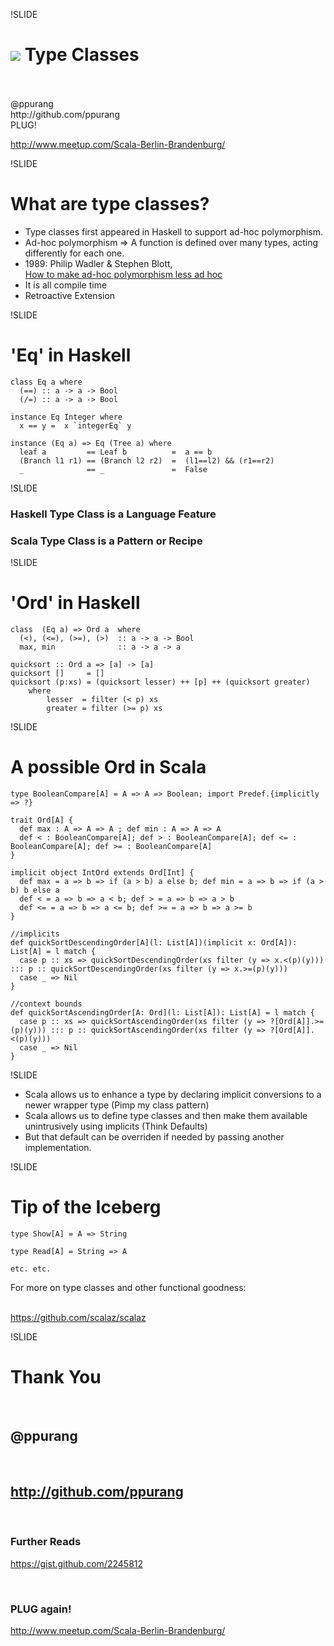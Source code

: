 !SLIDE
# <img src="typeclass/scala-logo.png"/> Type Classes 

<br/>
<br/>
@ppurang
<br/>
http://github.com/ppurang

<br/>
PLUG!

<a href="http://www.meetup.com/Scala-Berlin-Brandenburg/">http://www.meetup.com/Scala-Berlin-Brandenburg/</a>

!SLIDE

# What are type classes?

+ Type classes first appeared in Haskell to support ad-hoc polymorphism.
+ Ad-hoc polymorphism => A function is defined over many types, acting differently for each one. 
+ 1989: Philip Wadler & Stephen Blott, <nobr>
<a href="http://homepages.inf.ed.ac.uk/wadler/papers/class/class.ps">How to make ad-hoc polymorphism less ad hoc</a></nobr>
+ It is all compile time
+ Retroactive Extension

!SLIDE

# 'Eq' in Haskell


    class Eq a where
      (==) :: a -> a -> Bool
      (/=) :: a -> a -> Bool

    instance Eq Integer where 
      x == y =  x `integerEq` y

    instance (Eq a) => Eq (Tree a) where 
      leaf a         == Leaf b          =  a == b
      (Branch l1 r1) == (Branch l2 r2)  =  (l1==l2) && (r1==r2)
      _              == _               =  False


!SLIDE

### Haskell Type Class is a Language Feature

### Scala Type Class is a Pattern or Recipe 


!SLIDE

# 'Ord' in Haskell


    class  (Eq a) => Ord a  where
      (<), (<=), (>=), (>)  :: a -> a -> Bool
      max, min              :: a -> a -> a

    quicksort :: Ord a => [a] -> [a]
    quicksort []     = []
    quicksort (p:xs) = (quicksort lesser) ++ [p] ++ (quicksort greater)
        where
            lesser  = filter (< p) xs
            greater = filter (>= p) xs






!SLIDE


# A possible Ord in Scala
    type BooleanCompare[A] = A => A => Boolean; import Predef.{implicitly => ?}

    trait Ord[A] {
      def max : A => A => A ; def min : A => A => A
      def < : BooleanCompare[A]; def > : BooleanCompare[A]; def <= : BooleanCompare[A]; def >= : BooleanCompare[A]
    }

    implicit object IntOrd extends Ord[Int] {
      def max = a => b => if (a > b) a else b; def min = a => b => if (a > b) b else a
      def < = a => b => a < b; def > = a => b => a > b
      def <= = a => b => a <= b; def >= = a => b => a >= b
    }

    //implicits
    def quickSortDescendingOrder[A](l: List[A])(implicit x: Ord[A]): List[A] = l match {
      case p :: xs => quickSortDescendingOrder(xs filter (y => x.<(p)(y))) ::: p :: quickSortDescendingOrder(xs filter (y => x.>=(p)(y)))
      case _ => Nil
    }

    //context bounds
    def quickSortAscendingOrder[A: Ord](l: List[A]): List[A] = l match {
      case p :: xs => quickSortAscendingOrder(xs filter (y => ?[Ord[A]].>=(p)(y))) ::: p :: quickSortAscendingOrder(xs filter (y => ?[Ord[A]].<(p)(y)))
      case _ => Nil
    }



!SLIDE


+ Scala allows us to enhance a type by declaring implicit conversions to a newer wrapper type <nobr>(Pimp my class pattern)</nobr>
+ Scala allows us to define type classes and then make them available unintrusively using implicits (Think Defaults)
+ But that default can be overriden if needed by passing another implementation.

!SLIDE

# Tip of the Iceberg

    
    type Show[A] = A => String
    
    type Read[A] = String => A
    
    etc. etc.
    
For more on type classes and other functional goodness:

<br/>
<a href="https://github.com/scalaz/scalaz">https://github.com/scalaz/scalaz</a>
  

      
!SLIDE

# Thank You
<br>

## @ppurang

<br/>

## http://github.com/ppurang


<br>

### Further Reads
<a href="https://gist.github.com/2245812">https://gist.github.com/2245812</a>

<br>

### PLUG again!
<a href="http://www.meetup.com/Scala-Berlin-Brandenburg/">http://www.meetup.com/Scala-Berlin-Brandenburg/</a>

